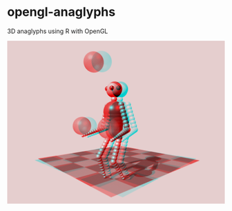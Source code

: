 # opengl-anaglyphs
3D anaglyphs using R with OpenGL

![opengl-anaglyphs](/amigajuggleranaglifo.gif)
